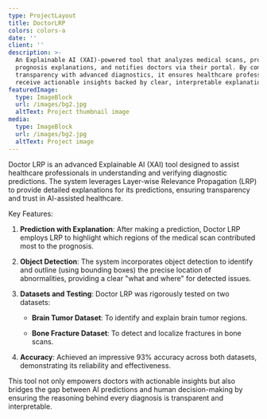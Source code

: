 ```yaml
---
type: ProjectLayout
title: DoctorLRP
colors: colors-a
date: ''
client: ''
description: >-
  An Explainable AI (XAI)-powered tool that analyzes medical scans, provides
  prognosis explanations, and notifies doctors via their portal. By combining
  transparency with advanced diagnostics, it ensures healthcare professionals
  receive actionable insights backed by clear, interpretable explanations.
featuredImage:
  type: ImageBlock
  url: /images/bg2.jpg
  altText: Project thumbnail image
media:
  type: ImageBlock
  url: /images/bg2.jpg
  altText: Project image
---
```

Doctor LRP is an advanced Explainable AI (XAI) tool designed to assist healthcare professionals in understanding and verifying diagnostic predictions. The system leverages Layer-wise Relevance Propagation (LRP) to provide detailed explanations for its predictions, ensuring transparency and trust in AI-assisted healthcare.

Key Features:

1.  **Prediction with Explanation**: After making a prediction, Doctor LRP employs LRP to highlight which regions of the medical scan contributed most to the prognosis.

2.  **Object Detection**: The system incorporates object detection to identify and outline (using bounding boxes) the precise location of abnormalities, providing a clear "what and where" for detected issues.

3.  **Datasets and Testing**: Doctor LRP was rigorously tested on two datasets:

    *   **Brain Tumor Dataset**: To identify and explain brain tumor regions.

    *   **Bone Fracture Dataset**: To detect and localize fractures in bone scans.

4.  **Accuracy**: Achieved an impressive 93% accuracy across both datasets, demonstrating its reliability and effectiveness.

This tool not only empowers doctors with actionable insights but also bridges the gap between AI predictions and human decision-making by ensuring the reasoning behind every diagnosis is transparent and interpretable.
